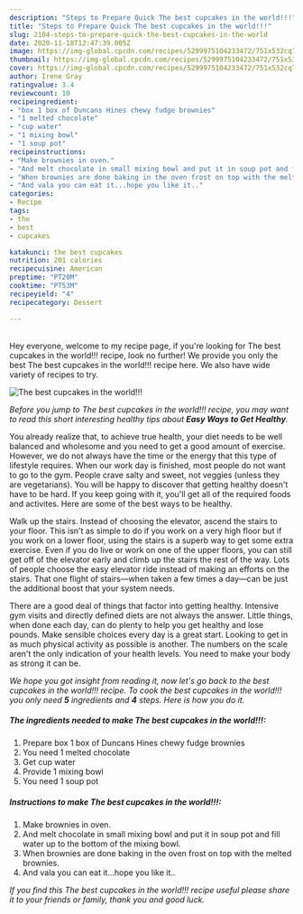 ```yaml
---
description: "Steps to Prepare Quick The best cupcakes in the world!!!"
title: "Steps to Prepare Quick The best cupcakes in the world!!!"
slug: 2104-steps-to-prepare-quick-the-best-cupcakes-in-the-world
date: 2020-11-18T12:47:39.005Z
image: https://img-global.cpcdn.com/recipes/5299975104233472/751x532cq70/the-best-cupcakes-in-the-world-recipe-main-photo.jpg
thumbnail: https://img-global.cpcdn.com/recipes/5299975104233472/751x532cq70/the-best-cupcakes-in-the-world-recipe-main-photo.jpg
cover: https://img-global.cpcdn.com/recipes/5299975104233472/751x532cq70/the-best-cupcakes-in-the-world-recipe-main-photo.jpg
author: Irene Gray
ratingvalue: 3.4
reviewcount: 10
recipeingredient:
- "box 1 box of Duncans Hines chewy fudge brownies"
- "1 melted chocolate"
- "cup water"
- "1 mixing bowl"
- "1 soup pot"
recipeinstructions:
- "Make brownies in oven."
- "And melt chocolate in small mixing bowl and put it in soup pot and fill water up to the bottom of the mixing bowl."
- "When brownies are done baking in the oven frost on top with the melted brownies."
- "And vala you can eat it...hope you like it.."
categories:
- Recipe
tags:
- the
- best
- cupcakes

katakunci: the best cupcakes 
nutrition: 201 calories
recipecuisine: American
preptime: "PT20M"
cooktime: "PT53M"
recipeyield: "4"
recipecategory: Dessert

---
```

<br>
Hey everyone, welcome to my recipe page, if you're looking for The best cupcakes in the world!!! recipe, look no further! We provide you only the best The best cupcakes in the world!!! recipe here. We also have wide variety of recipes to try.
<br>


![The best cupcakes in the world!!!](https://img-global.cpcdn.com/recipes/5299975104233472/751x532cq70/the-best-cupcakes-in-the-world-recipe-main-photo.jpg)

<i>Before you jump to The best cupcakes in the world!!! recipe, you may want to read this short interesting healthy tips about <strong>Easy Ways to Get Healthy</strong>.</i>

You already realize that, to achieve true health, your diet needs to be well balanced and wholesome and you need to get a good amount of exercise. However, we do not always have the time or the energy that this type of lifestyle requires. When our work day is finished, most people do not want to go to the gym. People crave salty and sweet, not veggies (unless they are vegetarians). You will be happy to discover that getting healthy doesn't have to be hard. If you keep going with it, you'll get all of the required foods and activites. Here are some of the best ways to be healthy.

Walk up the stairs. Instead of choosing the elevator, ascend the stairs to your floor. This isn't as simple to do if you work on a very high floor but if you work on a lower floor, using the stairs is a superb way to get some extra exercise. Even if you do live or work on one of the upper floors, you can still get off of the elevator early and climb up the stairs the rest of the way. Lots of people choose the easy elevator ride instead of making an efforts on the stairs. That one flight of stairs—when taken a few times a day—can be just the additional boost that your system needs. 

There are a good deal of things that factor into getting healthy. Intensive gym visits and directly defined diets are not always the answer. Little things, when done each day, can do plenty to help you get healthy and lose pounds. Make sensible choices every day is a great start. Looking to get in as much physical activity as possible is another. The numbers on the scale aren't the only indication of your health levels. You need to make your body as strong it can be. 


<i>We hope you got insight from reading it, now let's go back to the best cupcakes in the world!!! recipe. To cook the best cupcakes in the world!!! you only need <strong>5</strong> ingredients and <strong>4</strong> steps. Here is how you do it.
</i>

##### The ingredients needed to make The best cupcakes in the world!!!:

1. Prepare box 1 box of Duncans Hines chewy fudge brownies
1. You need 1 melted chocolate
1. Get cup water
1. Provide 1 mixing bowl
1. You need 1 soup pot


##### Instructions to make The best cupcakes in the world!!!:

1. Make brownies in oven.
1. And melt chocolate in small mixing bowl and put it in soup pot and fill water up to the bottom of the mixing bowl.
1. When brownies are done baking in the oven frost on top with the melted brownies.
1. And vala you can eat it...hope you like it..


<i>If you find this The best cupcakes in the world!!! recipe useful please share it to your friends or family, thank you and good luck.</i>
